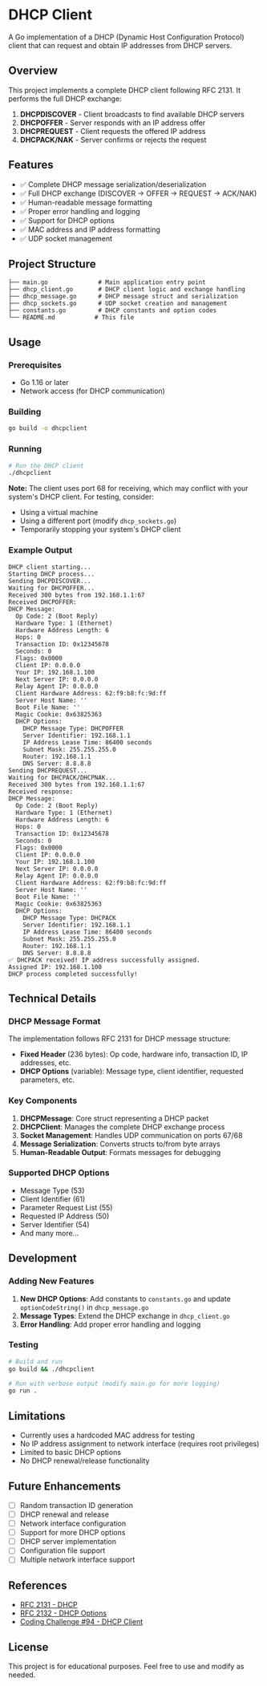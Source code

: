 # DHCP Client

A Go implementation of a DHCP (Dynamic Host Configuration Protocol) client that can request and obtain IP addresses from DHCP servers.

## Overview

This project implements a complete DHCP client following RFC 2131. It performs the full DHCP exchange:
1. **DHCPDISCOVER** - Client broadcasts to find available DHCP servers
2. **DHCPOFFER** - Server responds with an IP address offer
3. **DHCPREQUEST** - Client requests the offered IP address
4. **DHCPACK/NAK** - Server confirms or rejects the request

## Features

- ✅ Complete DHCP message serialization/deserialization
- ✅ Full DHCP exchange (DISCOVER → OFFER → REQUEST → ACK/NAK)
- ✅ Human-readable message formatting
- ✅ Proper error handling and logging
- ✅ Support for DHCP options
- ✅ MAC address and IP address formatting
- ✅ UDP socket management

## Project Structure

```
├── main.go              # Main application entry point
├── dhcp_client.go       # DHCP client logic and exchange handling
├── dhcp_message.go      # DHCP message struct and serialization
├── dhcp_sockets.go      # UDP socket creation and management
├── constants.go         # DHCP constants and option codes
└── README.md           # This file
```

## Usage

### Prerequisites

- Go 1.16 or later
- Network access (for DHCP communication)

### Building

```bash
go build -o dhcpclient
```

### Running

```bash
# Run the DHCP client
./dhcpclient
```

**Note:** The client uses port 68 for receiving, which may conflict with your system's DHCP client. For testing, consider:
- Using a virtual machine
- Using a different port (modify `dhcp_sockets.go`)
- Temporarily stopping your system's DHCP client

### Example Output

```
DHCP client starting...
Starting DHCP process...
Sending DHCPDISCOVER...
Waiting for DHCPOFFER...
Received 300 bytes from 192.168.1.1:67
Received DHCPOFFER:
DHCP Message:
  Op Code: 2 (Boot Reply)
  Hardware Type: 1 (Ethernet)
  Hardware Address Length: 6
  Hops: 0
  Transaction ID: 0x12345678
  Seconds: 0
  Flags: 0x0000
  Client IP: 0.0.0.0
  Your IP: 192.168.1.100
  Next Server IP: 0.0.0.0
  Relay Agent IP: 0.0.0.0
  Client Hardware Address: 62:f9:b8:fc:9d:ff
  Server Host Name: ''
  Boot File Name: ''
  Magic Cookie: 0x63825363
  DHCP Options:
    DHCP Message Type: DHCPOFFER
    Server Identifier: 192.168.1.1
    IP Address Lease Time: 86400 seconds
    Subnet Mask: 255.255.255.0
    Router: 192.168.1.1
    DNS Server: 8.8.8.8
Sending DHCPREQUEST...
Waiting for DHCPACK/DHCPNAK...
Received 300 bytes from 192.168.1.1:67
Received response:
DHCP Message:
  Op Code: 2 (Boot Reply)
  Hardware Type: 1 (Ethernet)
  Hardware Address Length: 6
  Hops: 0
  Transaction ID: 0x12345678
  Seconds: 0
  Flags: 0x0000
  Client IP: 0.0.0.0
  Your IP: 192.168.1.100
  Next Server IP: 0.0.0.0
  Relay Agent IP: 0.0.0.0
  Client Hardware Address: 62:f9:b8:fc:9d:ff
  Server Host Name: ''
  Boot File Name: ''
  Magic Cookie: 0x63825363
  DHCP Options:
    DHCP Message Type: DHCPACK
    Server Identifier: 192.168.1.1
    IP Address Lease Time: 86400 seconds
    Subnet Mask: 255.255.255.0
    Router: 192.168.1.1
    DNS Server: 8.8.8.8
✅ DHCPACK received! IP address successfully assigned.
Assigned IP: 192.168.1.100
DHCP process completed successfully!
```

## Technical Details

### DHCP Message Format

The implementation follows RFC 2131 for DHCP message structure:

- **Fixed Header** (236 bytes): Op code, hardware info, transaction ID, IP addresses, etc.
- **DHCP Options** (variable): Message type, client identifier, requested parameters, etc.

### Key Components

1. **DHCPMessage**: Core struct representing a DHCP packet
2. **DHCPClient**: Manages the complete DHCP exchange process
3. **Socket Management**: Handles UDP communication on ports 67/68
4. **Message Serialization**: Converts structs to/from byte arrays
5. **Human-Readable Output**: Formats messages for debugging

### Supported DHCP Options

- Message Type (53)
- Client Identifier (61)
- Parameter Request List (55)
- Requested IP Address (50)
- Server Identifier (54)
- And many more...

## Development

### Adding New Features

1. **New DHCP Options**: Add constants to `constants.go` and update `optionCodeString()` in `dhcp_message.go`
2. **Message Types**: Extend the DHCP exchange in `dhcp_client.go`
3. **Error Handling**: Add proper error handling and logging

### Testing

```bash
# Build and run
go build && ./dhcpclient

# Run with verbose output (modify main.go for more logging)
go run .
```

## Limitations

- Currently uses a hardcoded MAC address for testing
- No IP address assignment to network interface (requires root privileges)
- Limited to basic DHCP options
- No DHCP renewal/release functionality

## Future Enhancements

- [ ] Random transaction ID generation
- [ ] DHCP renewal and release
- [ ] Network interface configuration
- [ ] Support for more DHCP options
- [ ] DHCP server implementation
- [ ] Configuration file support
- [ ] Multiple network interface support

## References

- [RFC 2131 - DHCP](https://datatracker.ietf.org/doc/html/rfc2131)
- [RFC 2132 - DHCP Options](https://datatracker.ietf.org/doc/html/rfc2132)
- [Coding Challenge #94 - DHCP Client](https://codingchallenges.substack.com/p/coding-challenge-94-dhcp-client)

## License

This project is for educational purposes. Feel free to use and modify as needed. 